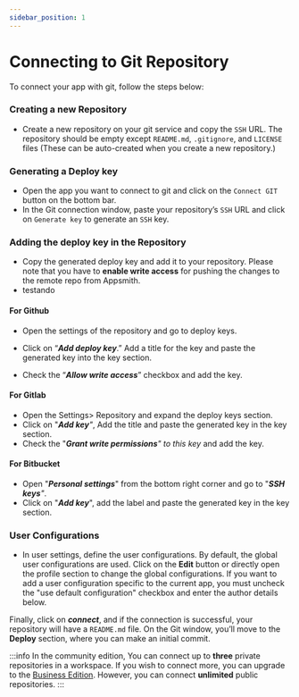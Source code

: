 ```yaml
---
sidebar_position: 1
---
```

# Connecting to Git Repository

To connect your app with git, follow the steps below:

### Creating a new Repository

* Create a new repository on your git service and copy the `SSH` URL. The repository should be empty except `README.md`, `.gitignore`, and `LICENSE` files (These can be auto-created when you create a new repository.)

### **Generating a Deploy key**

* Open the app you want to connect to git and click on the `Connect GIT` button on the bottom bar.
* In the Git connection window, paste your repository’s `SSH` URL and click on `Generate key` to generate an `SSH` key.



 <VideoEmbed host="youtube" videoId="oFfdIwhSPL8" title="Generating a Deploy key" caption="Generating a Deploy key"/>

### Adding the deploy key in the Repository

* Copy the generated deploy key and add it to your repository. Please note that you have to **enable write access** for pushing the changes to the remote repo from Appsmith.
* testando
#### **For Github**

* Open the settings of the repository and go to deploy keys.
* Click on “_**Add deploy key**_.” Add a title for the key and paste the generated key into the key section.
* Check the “_**Allow write access**_” checkbox and add the key.



  <VideoEmbed host="youtube" videoId="4xMHO4G2hEA" title="Adding the deploy key in the Repository | Github" caption="Adding the deploy key in the Repository | Github"/>

#### **For Gitlab**

* Open the Settings> Repository and expand the deploy keys section.
* Click on "_**Add key**"_, Add the title and paste the generated key in the key section.
* Check the "_**Grant write permissions**" to this key_ and add the key.



 <VideoEmbed host="youtube" videoId="9aaiE6OERW0" title="Adding the deploy key in the Repository | Gitlab" caption="Adding the deploy key in the Repository | Gitlab"/>

#### For Bitbucket

* Open "_**Personal settings**_" from the bottom right corner and go to "_**SSH keys**"_.
* Click on "_**Add key**_", add the label and paste the generated key in the key section.




 <VideoEmbed host="youtube" videoId="A8ZOvW1CVIk" title="Adding the deploy key in the Repository | Bitbucket" caption="Adding the deploy key in the Repository | Bitbucket"/>

### User Configurations

* In user settings, define the user configurations. By default, the global user configurations are used. Click on the **Edit** button or directly open the profile section to change the global configurations. If you want to add a user configuration specific to the current app, you must uncheck the "use default configuration" checkbox and enter the author details below.





 <VideoEmbed host="youtube" videoId="d5R1MYKtpCM" title="User Settings | Git Sync" caption="User Settings | Git Sync"/>

Finally, click on _**connect**_, and if the connection is successful, your repository will have a `README.md` file. On the Git window, you’ll move to the **Deploy** section, where you can make an initial commit.



  <VideoEmbed host="youtube" videoId="Z67SfBpKrnk" title="Initial Commit | Git Sync" caption="Initial Commit | Git Sync"/>

:::info
In the community edition, You can connect up to **three** private repositories in a workspace. If you wish to connect more, you can upgrade to the [Business Edition](https://www.appsmith.com/pricing). However, you can connect **unlimited** public repositories.
:::
